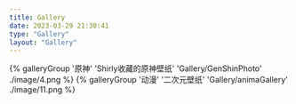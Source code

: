 ```yaml
---
title: Gallery
date: 2023-03-29 21:30:41
type: "Gallery"
layout: "Gallery"
---
```

<div class="gallery-group-main">
{% galleryGroup '原神' 'Shirly收藏的原神壁纸' 'Gallery/GenShinPhoto' ./image/4.png %}
{% galleryGroup '动漫' '二次元壁纸' 'Gallery/animaGallery' ./image/11.png %}
</div>